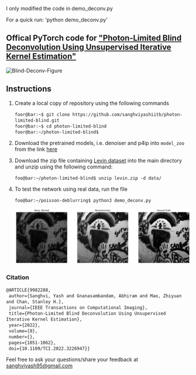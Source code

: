 I only modified the code in demo_deconv.py

For a quick run:
'python demo_deconv.py'

## Offical PyTorch code for ["Photon-Limited Blind Deconvolution Using Unsupervised Iterative Kernel Estimation"](https://ieeexplore.ieee.org/document/9982288)

![Blind-Deconv-Figure](https://user-images.githubusercontent.com/20774419/207951660-3bfb6fec-e75a-4bd6-a93b-c7e7bf152dec.png)

## Instructions
1. Create a local copy of repository using the following commands
      ```console
      foor@bar:~$ git clone https://github.com/sanghviyashiitb/photon-limited-blind.git
      foor@bar:~$ cd photon-limited-blind
      foor@bar:~/photon-limited-blind$ 
      
      ```
3. Download the pretrained models, i.e. denoiser and p4ip  into ```model_zoo``` from the link [here](https://drive.google.com/drive/folders/1NvLzQZGjIwNFzScY_cUy8yZ8rQxxQSDX?usp=sharing)
4. Download the zip file containing [Levin dataset](https://drive.google.com/file/d/1UDLpelcii-Gt4KKvlltyuPh5PiyN1kKR/view?usp=sharing) into the main directory and unzip using the following command:
      ```console
      foo@bar:~/photon-limited-blind$ unzip levin.zip -d data/ 
      ```
      
5. To test the network using real data, run the file 
      ```console
      foo@bar:~/poisson-deblurring$ python3 demo_deconv.py  
      ```
      ![demo_real](results/figure_demo_deconv.png)
      
      

 ### Citation
 
 ```
@ARTICLE{9982288,
  author={Sanghvi, Yash and Gnanasambandam, Abhiram and Mao, Zhiyuan and Chan, Stanley H.},
  journal={IEEE Transactions on Computational Imaging}, 
  title={Photon-Limited Blind Deconvolution Using Unsupervised Iterative Kernel Estimation}, 
  year={2022},
  volume={8},
  number={},
  pages={1051-1062},
  doi={10.1109/TCI.2022.3226947}}
 ```

Feel free to ask your questions/share your feedback at sanghviyash95@gmail.com
